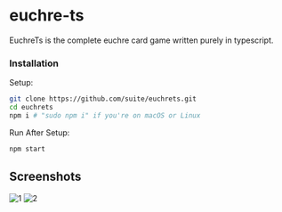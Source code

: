 # euchre-ts
EuchreTs is the complete euchre card game written purely in typescript.

### Installation
Setup:

```sh
git clone https://github.com/suite/euchrets.git
cd euchrets
npm i # "sudo npm i" if you're on macOS or Linux
```

Run After Setup:

```sh
npm start
```
## Screenshots
![1](https://i.imgur.com/6b3HdZZ.png)
![2](https://i.imgur.com/fPMRVuJ.png)
